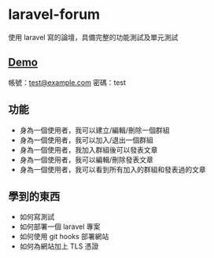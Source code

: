 # laravel-forum
使用 laravel 寫的論壇，具備完整的功能測試及單元測試

## [Demo](https://laravel-forum.andrewhsieh.me)
帳號：test@example.com
密碼：test

## 功能
* 身為一個使用者，我可以建立/編輯/刪除一個群組
* 身為一個使用者，我可以加入/退出一個群組
* 身為一個使用者，我加入群組後可以發表文章
* 身為一個使用者，我可以編輯/刪除發表文章
* 身為一個使用者，我可以看到所有加入的群組和發表過的文章

## 學到的東西
* 如何寫測試
* 如何部署一個 laravel 專案
* 如何使用 git hooks 部署網站
* 如何為網站加上 TLS 憑證
